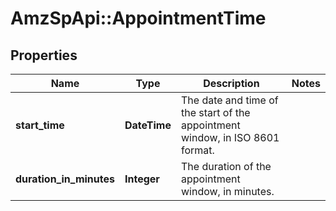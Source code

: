 # AmzSpApi::AppointmentTime

## Properties
Name | Type | Description | Notes
------------ | ------------- | ------------- | -------------
**start_time** | **DateTime** | The date and time of the start of the appointment window, in ISO 8601 format. | 
**duration_in_minutes** | **Integer** | The duration of the appointment window, in minutes. | 

